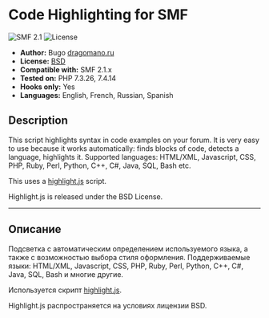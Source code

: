 # Code Highlighting for SMF
![SMF 2.1](https://img.shields.io/badge/SMF-2.1-blue.svg?style=flat&color=ed6033)
![License](https://img.shields.io/github/license/dragomano/code-highlighting)

* **Author:** Bugo [dragomano.ru](https://dragomano.ru/mods/code-highlighting)
* **License:** [BSD](https://github.com/dragomano/Code-Highlighting/blob/master/LICENSE)
* **Compatible with:** SMF 2.1.x
* **Tested on:** PHP 7.3.26, 7.4.14
* **Hooks only:** Yes
* **Languages:** English, French, Russian, Spanish

## Description
This script highlights syntax in code examples on your forum.
It is very easy to use because it works automatically: finds blocks of code, detects a language, highlights it.
Supported languages: HTML/XML, Javascript, CSS, PHP, Ruby, Perl, Python, C++, C#, Java, SQL, Bash etc.

This uses a [highlight.js](https://highlightjs.org) script.

Highlight.js is released under the BSD License.

------

## Описание
Подсветка с автоматическим определением используемого языка, а также с возможностью выбора стиля оформления.
Поддерживаемые языки: HTML/XML, Javascript, CSS, PHP, Ruby, Perl, Python, C++, C#, Java, SQL, Bash и многие другие.

Используется скрипт [highlight.js](https://highlightjs.org).

Highlight.js распространяется на условиях лицензии BSD.